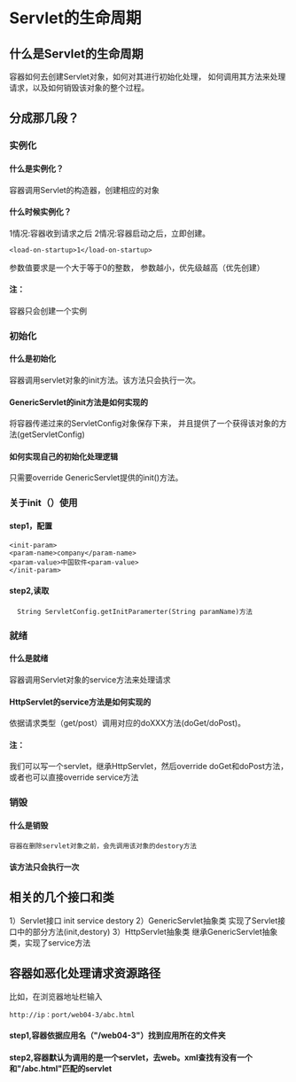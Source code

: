 # Servlet的生命周期
## 什么是Servlet的生命周期
容器如何去创建Servlet对象，如何对其进行初始化处理，
如何调用其方法来处理请求，以及如何销毁该对象的整个过程。
## 分成那几段？
### 实例化
#### 什么是实例化？
容器调用Servlet的构造器，创建相应的对象
#### 什么时候实例化？
1情况:容器收到请求之后
2情况:容器启动之后，立即创建。

    <load-on-startup>1</load-on-startup>
参数值要求是一个大于等于0的整数，
参数越小，优先级越高（优先创建）
#### 注：
容器只会创建一个实例
### 初始化
#### 什么是初始化
  容器调用servlet对象的init方法。该方法只会执行一次。
#### GenericServlet的init方法是如何实现的
  将容器传递过来的ServletConfig对象保存下来，
  并且提供了一个获得该对象的方法(getServletConfig)
#### 如何实现自己的初始化处理逻辑
只需要override GenericServlet提供的init()方法。
 ### 关于init（）使用
#### step1，配置
      
    <init-param>
    <param-name>company</param-name>
    <param-value>中国软件<param-value>
    </init-param>
#### step2,读取
      String ServletConfig.getInitParamerter(String paramName)方法
### 就绪
#### 什么是就绪
  容器调用Servlet对象的service方法来处理请求
#### HttpServlet的service方法是如何实现的
依据请求类型（get/post）调用对应的doXXX方法(doGet/doPost)。
#### 注：
 我们可以写一个servlet，继承HttpServlet，然后override doGet和doPost方法，
 或者也可以直接override service方法
 
### 销毁
#### 什么是销毁
    容器在删除servlet对象之前，会先调用该对象的destory方法
#### 该方法只会执行一次  
## 相关的几个接口和类
   1）Servlet接口
    init
    service
    destory
   2）GenericServlet抽象类
   实现了Servlet接口中的部分方法(init,destory)
   3）HttpServlet抽象类
   继承GenericServlet抽象类，实现了service方法
   
   
## 容器如恶化处理请求资源路径
比如，在浏览器地址栏输入

    http://ip：port/web04-3/abc.html
#### step1,容器依据应用名（"/web04-3"）找到应用所在的文件夹
#### step2,容器默认为调用的是一个servlet，去web。xml查找有没有一个和"/abc.html"匹配的servlet
   
